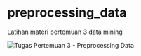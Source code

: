 # preprocessing_data
Latihan materi pertemuan 3 data mining

![Tugas Pertemuan 3 - Preprocessing Data](https://user-images.githubusercontent.com/114632917/226827401-275c5408-cfac-4938-9be0-96c3d59358f1.png)
